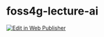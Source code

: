 # foss4g-lecture-ai

<a href="https://pr.new/yuiseki/foss4g-lecture-ai/edit/main/README.md">
  <img
    alt="Edit in Web Publisher"
    src="https://developer.stackblitz.com/img/edit_in_web_publisher.svg"
  />
</a>
